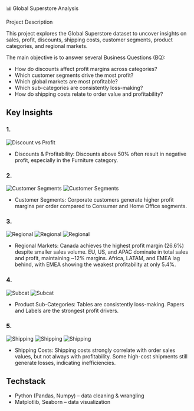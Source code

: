 📊 Global Superstore Analysis

Project Description

This project explores the Global Superstore dataset to uncover insights on sales, profit, discounts, shipping costs, customer segments, product categories, and regional markets.

The main objective is to answer several Business Questions (BQ):
- How do discounts affect profit margins across categories?
- Which customer segments drive the most profit?
- Which global markets are most profitable?
- Which sub-categories are consistently loss-making?
- How do shipping costs relate to order value and profitability?

## Key Insights
### 1. 
![Discount vs Profit](/assets/EDA1.png)
- Discounts & Profitability: Discounts above 50% often result in negative profit, especially in the Furniture category.
  
### 2. 
![Customer Segments](/assets/EDA2.png)
![Customer Segments](/assets/EDA3.png)
- Customer Segments: Corporate customers generate higher profit margins per order compared to Consumer and Home Office segments.
  
### 3. 
![Regional](/assets/EDA4.png)
![Regional](/assets/EDA5.png)
![Regional](/assets/EDA6.png)
- Regional Markets: Canada achieves the highest profit margin (26.6%) despite smaller sales volume. EU, US, and APAC dominate in total sales and profit, maintaining ~12% margins. Africa, LATAM, and EMEA lag behind, with EMEA showing the weakest profitability at only 5.4%.
  
### 4. 
![Subcat](/assets/EDA7.png)
![Subcat](/assets/EDA8.png)
- Product Sub-Categories: Tables are consistently loss-making. Papers and Labels are the strongest profit drivers.
  
### 5. 
![Shipping](/assets/EDA9.png)
![Shipping](/assets/EDA10.png)
![Shipping](/assets/EDA11.png)
- Shipping Costs: Shipping costs strongly correlate with order sales values, but not always with profitability. Some high-cost shipments still generate losses, indicating inefficiencies.

## Techstack
- Python (Pandas, Numpy) – data cleaning & wrangling
- Matplotlib, Seaborn – data visualization
